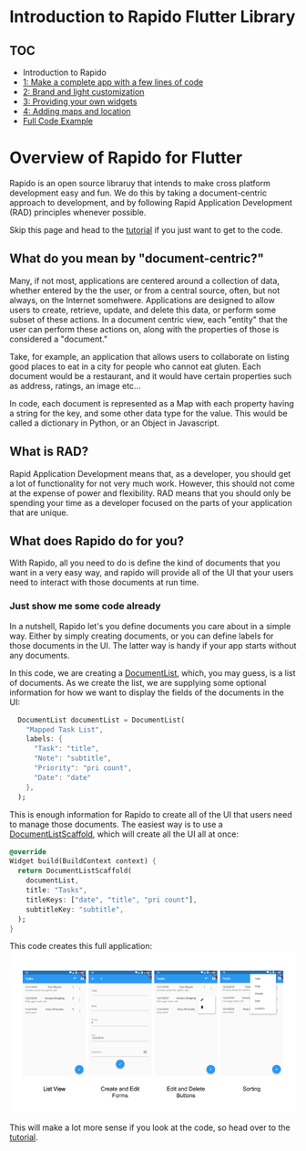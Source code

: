 # Introduction to Rapido Flutter Library
## TOC
 * Introduction to Rapido
 * [1: Make a complete app with a few lines of code](./flutter_app_in_few_lines.md)
 * [2: Brand and light customization](./customize_flutter_app.md)
 * [3: Providing your own widgets](./custom_flutter_widgets.md)
 * [4: Adding maps and location](./flutter_maps_and_location.md)
 * [Full Code Example](./main.dart)

# Overview of Rapido for Flutter
Rapido is an open source libraruy that intends to make cross platform development easy and fun. We do this by taking a document-centric approach to development, and by following Rapid Application Development (RAD) principles whenever possible.

Skip this page and head to the [tutorial](flutter_app_in_few_lines.md) if you just want to get to the code. 

## What do you mean by "document-centric?"
Many, if not most, applications are centered around a collection of data, whether entered by the the user, or from a central source, often, but not always, on the Internet somehwere. Applications are designed to allow users to create, retrieve, update, and delete this data, or perform some subset of these actions. In a document centric view, each "entity" that the user can perform these actions on, along with the properties of those  is considered a "document."

Take, for example, an application that allows users to collaborate on listing good places to eat in a city for people who cannot eat gluten. Each document would be a restaurant, and it would have certain properties such as address, ratings, an image etc...

In code, each document is represented as a Map with each property having a string for the key, and some other data type for the value. This would be called a dictionary in Python, or an Object in Javascript.

## What is RAD?
Rapid Application Development means that, as a developer, you should get a lot of functionality for not very much work. However, this should not come at the expense of power and flexibility. RAD means that you should only be spending your time as a developer focused on the parts of your application that are unique.

## What does Rapido do for you?
With Rapido, all you need to do is define the kind of documents that you want in a very easy way, and rapido will provide all of the UI that your users need to interact with those documents at run time. 

### Just show me some code already
In a nutshell, Rapido let's you define documents you care about in a simple way. Either by simply creating documents, or you can define labels for those documents in the UI. The latter way is handy if your app starts without any documents.

In this code, we are creating a [DocumentList](https://pub.dartlang.org/documentation/rapido/latest/documents/DocumentList-class.html), which, you may guess, is a list of documents. As we create the list, we are supplying some optional information for how we want to display the fields of the documents in the UI:

```dart
  DocumentList documentList = DocumentList(
    "Mapped Task List",
    labels: {
      "Task": "title",
      "Note": "subtitle",
      "Priority": "pri count",
      "Date": "date"
    },
  );
  ```

  This is enough information for Rapido to create all of the UI that users need to manage those documents. The easiest way is to use a [DocumentListScaffold](https://pub.dartlang.org/documentation/rapido/latest/documents/DocumentListScaffold-class.html), which will create all the UI all at once:

  ```dart
  @override
  Widget build(BuildContext context) {
    return DocumentListScaffold(
      documentList,
      title: "Tasks",
      titleKeys: ["date", "title", "pri count"],
      subtitleKey: "subtitle",
    );
  }
  ```
This code creates this full application:
![full app](../assets/basic-ui.png)

This will make a lot more sense if you look at the code, so head over to the [tutorial](flutter_app_in_few_lines.md).
